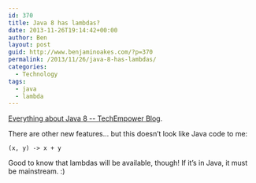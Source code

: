 ```yaml
---
id: 370
title: Java 8 has lambdas?
date: 2013-11-26T19:14:42+00:00
author: Ben
layout: post
guid: http://www.benjaminoakes.com/?p=370
permalink: /2013/11/26/java-8-has-lambdas/
categories:
  - Technology
tags:
  - java
  - lambda
---
```

[Everything about Java 8 -- TechEmpower Blog](http://www.techempower.com/blog/2013/03/26/everything-about-java-8/).

There are other new features... but this doesn&#8217;t look like Java code to me:

    (x, y) -> x + y
    

Good to know that lambdas will be available, though! If it&#8217;s in Java, it must be mainstream. :)